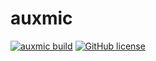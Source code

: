 # auxmic
 
[![auxmic build](https://github.com/osmanovv/auxmic/workflows/auxmic%20build/badge.svg)](https://github.com/osmanovv/auxmic/actions)
[![GitHub license](https://img.shields.io/github/license/osmanovv/auxmic)](https://github.com/osmanovv/auxmic/blob/master/LICENSE)
